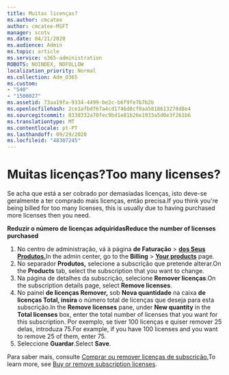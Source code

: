 ```yaml
---
title: Muitas licenças?
ms.author: cmcatee
author: cmcatee-MSFT
manager: scotv
ms.date: 04/21/2020
ms.audience: Admin
ms.topic: article
ms.service: o365-administration
ROBOTS: NOINDEX, NOFOLLOW
localization_priority: Normal
ms.collection: Adm_O365
ms.custom:
- "540"
- "1500027"
ms.assetid: 73aa19fa-9334-4499-be2c-b6f9fe7b7b2b
ms.openlocfilehash: 2ce1afbdf67a4cd1746d8cf0aa5818613278d8e4
ms.sourcegitcommit: 0338332a70fec9bd1e81b26e1933a5d0e3f261b6
ms.translationtype: MT
ms.contentlocale: pt-PT
ms.lasthandoff: 09/29/2020
ms.locfileid: "48307245"
---
```

# <a name="too-many-licenses"></a><span data-ttu-id="1f95e-102">Muitas licenças?</span><span class="sxs-lookup"><span data-stu-id="1f95e-102">Too many licenses?</span></span>

<span data-ttu-id="1f95e-103">Se acha que está a ser cobrado por demasiadas licenças, isto deve-se geralmente a ter comprado mais licenças, então precisa.</span><span class="sxs-lookup"><span data-stu-id="1f95e-103">If you think you're being billed for too many licenses, this is usually due to having purchased more licenses then you need.</span></span>
  
<span data-ttu-id="1f95e-104">**Reduzir o número de licenças adquiridas**</span><span class="sxs-lookup"><span data-stu-id="1f95e-104">**Reduce the number of licenses purchased**</span></span>
  
1. <span data-ttu-id="1f95e-105">No centro de administração, vá à página **de Faturação** \> **[dos Seus Produtos.](https://go.microsoft.com/fwlink/p/?linkid=842054)**</span><span class="sxs-lookup"><span data-stu-id="1f95e-105">In the admin center, go to the **Billing** \> **[Your products](https://go.microsoft.com/fwlink/p/?linkid=842054)** page.</span></span>
2. <span data-ttu-id="1f95e-106">No separador **Produtos,** selecione a subscrição que pretende alterar.</span><span class="sxs-lookup"><span data-stu-id="1f95e-106">On the **Products** tab, select the subscription that you want to change.</span></span>
3. <span data-ttu-id="1f95e-107">Na página de detalhes da subscrição, selecione **Remover licenças**.</span><span class="sxs-lookup"><span data-stu-id="1f95e-107">On the subscription details page, select **Remove licenses**.</span></span>
4. <span data-ttu-id="1f95e-108">No painel **de licenças Remover,** sob **Nova quantidade** na caixa **de licenças Total, insira** o número total de licenças que deseja para esta subscrição.</span><span class="sxs-lookup"><span data-stu-id="1f95e-108">In the **Remove licenses** pane, under **New quantity** in the **Total licenses** box, enter the total number of licenses that you want for this subscription.</span></span> <span data-ttu-id="1f95e-109">Por exemplo, se tiver 100 licenças e quiser remover 25 delas, introduza 75.</span><span class="sxs-lookup"><span data-stu-id="1f95e-109">For example, if you have 100 licenses and you want to remove 25 of them, enter 75.</span></span>
5. <span data-ttu-id="1f95e-110">Seleccione **Guardar**.</span><span class="sxs-lookup"><span data-stu-id="1f95e-110">Select **Save**.</span></span>

<span data-ttu-id="1f95e-111">Para saber mais, consulte [Comprar ou remover licenças de subscrição.](https://docs.microsoft.com/microsoft-365/commerce/licenses/buy-licenses)</span><span class="sxs-lookup"><span data-stu-id="1f95e-111">To learn more, see [Buy or remove subscription licenses](https://docs.microsoft.com/microsoft-365/commerce/licenses/buy-licenses).</span></span>